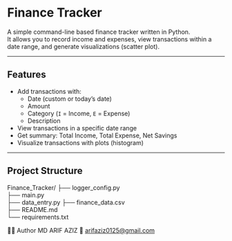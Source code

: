 # Finance Tracker

A simple command-line based finance tracker written in Python.  
It allows you to record income and expenses, view transactions within a date range, and generate visualizations (scatter plot).

---

## Features
- Add transactions with:
  - Date (custom or today’s date)
  - Amount
  - Category (`I` = Income, `E` = Expense)
  - Description
- View transactions in a specific date range
- Get summary: Total Income, Total Expense, Net Savings
- Visualize transactions with plots (histogram)

---


## Project Structure 
Finance_Tracker/
├── logger_config.py       
├── main.py     
├── data_entry.py
├── finance_data.csv    
├── README.md    
└── requirements.txt   

🧑‍💻 Author
MD ARIF AZIZ
📧 arifaziz0125@gmail.com
